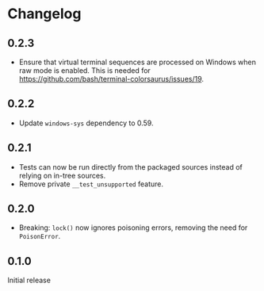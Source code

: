 # Changelog
## 0.2.3
* Ensure that virtual terminal sequences are processed on Windows
  when raw mode is enabled. This is needed for <https://github.com/bash/terminal-colorsaurus/issues/19>.

## 0.2.2
* Update `windows-sys` dependency to 0.59.

## 0.2.1
* Tests can now be run directly from the packaged sources instead
  of relying on in-tree sources.
* Remove private `__test_unsupported` feature.

## 0.2.0
* Breaking: `lock()` now ignores poisoning errors, removing the need for `PoisonError`.

## 0.1.0
Initial release
